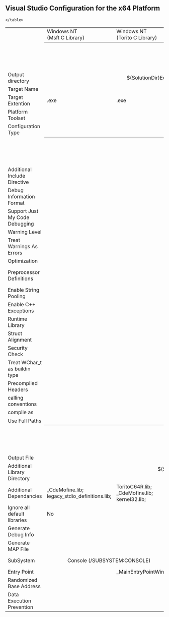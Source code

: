 ## Visual Studio Configuration for the x64 Platform
<table>
        <tr>
            <td></td>
            <td>Windows NT<br>(Msft C Library)</td>
            <td>Windows NT<br>(Torito C Library)</td>
            <td>UEFI DXE<br>(CdeLib)</td>
            <td>UEFI PEI<br>(CdeLib)</td>
            <td>UEFI SHELL<br>(CdeLib)</td>
        </tr>
        <tr><td><th align="center" colspan="5"> <h2>Configuration Properties </h2></th> </td></tr>
        <tr><td>Output directory</td><td align="center" colspan="5"> $(SolutionDir)Edk2\CdePkgValidation\build\$(Platform)\$(Configuration)</td></tr>
        <tr><td>Target Name</td><td align="center" colspan="5"> $(ProjectName)</td></tr>
        <tr><td>Target Extention</td><td>.exe</td><td>.exe</td><td>.efi</td><td>.efi</td><td>.efi</td>
        <tr>
            <td>Platform Toolset</td>
            <td align="center" colspan="5"> Visual Studio 2017 (v141)</td>
        </tr>
        <tr>
            <td>Configuration Type</td>
            <td align="center" colspan="5">   Application (.exe)</td>
        </tr>
        <tr><td><th align="center" colspan="5"> <h2>C/C++ compiler settings</h2></th> </td></tr>
        <tr>
            <td>Additional Include Directive</td>
            <td align="center" colspan="5">$(SolutionDir)Edk2\CdePkg\include;</td>
        </tr>
        <tr>
            <td>Debug Information Format</td>
            <td align="center" colspan="5">None</td>
        </tr>
        <tr>
            <td>Support Just My Code Debugging</td>
            <td align="center" colspan="5">No</td>
        </tr>
        <tr>
            <td>Warning Level</td>
            <td align="center" colspan="5">Level3 (/W3)</td>
        </tr>
        <tr>
            <td>Treat Warnings As Errors</td>
            <td align="center" colspan="5">Yes (/WX)</td>
        </tr>
        <tr>
            <td>Optimization</td>
            <td align="center" colspan="5">/O1</td>
        </tr>
        <tr>
            <td>Preprocessor Definitions</td>
            <td align="center" colspan="5">_NO_CRT_STDIO_INLINE;<br>_CRT_SECURE_NO_WARNINGS;<br> CDE_DRIVER_NAME="$(TargetName)";</td>
        </tr>
        <tr><td>Enable String Pooling</td><td align="center" colspan="5">Yes /GF</td></tr>
        <tr><td>Enable C++ Exceptions</td><td align="center" colspan="5">No</td></tr>
        <tr><td>Runtime Library</td><td align="center" colspan="5">Multi-threaded /MT</td></tr>
        <tr><td>Struct Alignment</td><td align="center" colspan="5">default</td></tr>
        <tr></tr>
        <tr><td>Security Check</td><td align="center" colspan="5">Disable /GS-</td></tr>
        <tr><td>Treat WChar_t as buildin type</td><td align="center" colspan="5">No</td></tr>
        <tr><td>Precompiled Headers</td><td align="center" colspan="5">No</td></tr>
        <tr><td>calling conventions</td><td align="center" colspan="5">__cdecl(/Gd)</td></tr>
        <tr><td>compile as</td><td align="center" colspan="5">/TC</td></tr>
        <tr><td>Use Full Paths</td><td align="center" colspan="5">No</td></tr>
        <tr><td><th align="center" colspan="5"> <h2>Linker settings</h2></th> </td></tr>
        <tr><td>Output File</td><td align="center" colspan="5">$(OutDir)$(TargetName)$(TargetExt)</td></td></tr>
       <tr><td>Additional Library Directory</td><td align="center" colspan="5">$(SolutionDir)Edk2\CdePkgValidation\Library\;<br>$(SolutionDir)Edk2\CdePkg\CdeLib\x64\;</td></tr>
        <tr><td>Additional Dependancies</td>
            <td>_CdeMofine.lib;<br>legacy_stdio_definitions.lib;</td>
            <td>ToritoC64R.lib;<br>_CdeMofine.lib;<br>kernel32.lib;</td>
            <td>CdeLib.lib;<br>_CdeMofine.lib;</td>
            <td>CdeLib.lib;<br>_CdeMofine.lib;</td>
            <td>ToritoC64R.lib;<br>_CdeMofine.lib;</td>
        </tr>
        <tr><td>Ignore all default libraries</td>
            <td>No</td>
            <td align="center" colspan="4">Yes (/NODEFAULTLIB) </td>
        </tr>
        <tr><td>Generate Debug Info</td><td align="center" colspan="5">No</td></tr>
        <tr><td>Generate MAP File</td><td align="center" colspan="5">Yes (/MAP)</td></tr>
        <tr><td>SubSystem</td>
            <td align="center" colspan="2">Console (/SUBSYSTEM:CONSOLE)</td>
            <td align="center" colspan="2">EFI Boot Service Driver (/SUBSYSTEM:EFI_BOOT_SERVICE_DRIVER)</td>
            <td>EFI Application (/SUBSYSTEM:EFI_APPLICATION)</td>
        </tr>
        <tr><td>Entry Point</td>
            <td align="center" colspan="1"></td>
            <td align="center" colspan="1">_MainEntryPointWinNT</td>
            <td align="center" colspan="1">_MainEntryPointWinDxe</td>
            <td align="center" colspan="1">_MainEntryPointWinPei</td>
            <td align="center" colspan="1">_MainEntryPointWinShell</td>
        </tr>
        <tr><td>Randomized Base Address</td>
            <td align="center" colspan="5">No (/DYNAMICBASE:NO)</td>
        </tr>        
        <tr><td>Data Execution Prevention</td>
            <td align="center" colspan="5">No (/NXCOMPAT:NO)</td>
        </tr>        
        
    </table>
